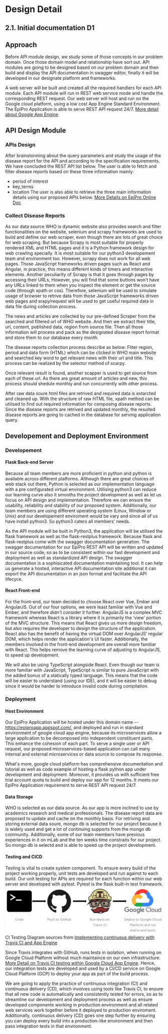 # Design Detail
## 2.1. Initial	documentation D1
## Approach
[//]: # (Describe	how	you	intend	to	develop	the	API	module and	provide	the	ability to	run	it	in	Web	service	mode)
Before API module design, we study some of those concepts in our problem domain. Once those domain model and relationship have sort out. API modules are going to be designed based on our problem domain and then build and display the API documentation in swagger editor, finally it will be developed in our designate platform and frameworks.

A web server will be built and created all the required handlers for each API module. Each API module will run in REST web service mode and handle the corresponding REST request. Our web server will host and run on the Google cloud platform, using a low cost App Engine Standard Environment. The EpiPro Application is able to serve REST API request 24/7. [More detail about Google App Engine](https://cloud.google.com/appengine/docs/).

## API Design Module
[//]: # (Discuss	your	current	thinking	about	how	parameters can	be	passed	to	your module	and	how	results	are	collected.	Show	an	example	of	a	possible interaction .e.g.- sample	HTTP	calls	with	URL	and	parameters)
### APIs Design
After brainstorming about the query parameters and study the usage of the disease report for the API and according to the specification requirements. We have concluded the REST API list below. The user is able to fetch and filter disease reports based on these three  information mainly:
- period of interest
- key_terms
- location
The user is also able to retrieve the three main information details using our proposed APIs below.
[More Details on EpiPro Online Doc](https://epiproapp.appspot.com/api/v1/doc/)

### Collect Disease Reports
As our data source WHO is dynamic website also provides search and filter functionalities on the website, selenium and scrapy frameworks are used to build and define our web scraper, even though there are lots of great choice for web scraping. But because Scrapy is most suitable for properly rendered XML and HTML pages and it is a Python framework design for web crawling specially. It is most suitable for our python3 developement team and environment too. However, scrapy does not work for all web pages. Those JavaScript frameworks driven pages such as React and Angular, in practice, this means different kinds of timers and interactive elements. Another peculiarity of Scrapy is that it goes through pages by accessing their URLs, However, you will find that some buttons won’t have any URLs linked to them when you inspect the element or get the source code (through xpath or css). Therefore, selenium will be used to simulate usage of browser to retrive data from those JavaScript frameworks driven web pages and srapy/request will be used to get useful required data in data file during collection process.

The news and articles are collected by our pre-defined Scraper from the searched and filtered url of WHO website. And then we extract their title, url, content, published data, region from source file. Then all those information will process and pack as the designated disease report format and store them to our database every month.

The disease reports collection process describe as below:
Fliter region, period and data form (HTML) which can be clicked in WHO main website and searched key word to get relevant news with their url and title. This process can be realized by the selector method of scarpy. 

Once relevant result is found, another scapper is used to get source from each of these url. As there are great amount of articles and new, this process should shedule monthly and run concurrently with other process.

After raw data soure html files are retrived and required data is extarcted and cleaned up. With the structure of raw HTML file, xpath method can be utilised to find out required information for composing disease reports. Since the disease reports are retrived and updated monthly, the resulted disease reports are going to cached in the database for serving application query.  

## Developement and Deployment Environment
### Developement
#### Flask Back-end Server
Because all team members are more proficient in python and python is available across different platforms. Although there are great choices of web stack out there, Python is selected as our implementation language with a pre configurated virtual environment. Utilising python3 can reduce our learning curve also it smooths the project development as well as let us focus on API design and implementation. Therefore we can ensure the usability, reliability and stability of our proposed system. Additionally, our team members are using different operating system (Linux, Window or Unix) and our developement enviroment would be vary and since all of us have install python3. So python3 caters all members' needs.

As the API module will be built in Python3, the application will be utilised the flask framework as well as the flask-restplus framework. Because flask and flask-restplus come with the swagger documentation generation. The swagger documentation for our EpiPro REST API will be written and updated in our source code, so as to be consistent within our fast development and deployment as well as standardized API design. The swagger documentation is a sophisicated documentation maintaining tool. It can help us generate a hosted, interactive API documentation site additional it can export the API documentation in an json format and facilitate the API lifecyce.

#### React Front-end
For the front-end, our team decided to choose React over Vue, Ember and AngularJS. Out of our four options, we were least familiar with Vue and Ember, and therefore didn't consider it further. AngularJS is a complex MVC framework whereas React is a library where it is primarily the ‘view’ portion of the MVC structure. This means that React gives us more design freedom, but also requires the developer to design the structure of the application. React also has the benefit of having the virtual DOM over AngularJS’ regular DOM, which helps render the application's UI faster. Additionally, the members involved in the front-end development are overall more familiar with React. This helps remove the learning curve of adjusting to AngularJS, to speed up development.

We will also be using TypeScript alongside React. Even though our team is more familiar with JavaScript, TypeScript is similar to pure JavaScript with the added bonus of a statically typed language. This means that the code will be easier to understand (using our IDE), and it will be easier to debug since it would be harder to introduce invalid code during compilation. 


### Deployment
#### Host Environment
Our EpiPro Application will be hosted under this domain name -- https://epiproapp.appspot.com/, and deployed and run in standard environment of google cloud app engine, because its microservices allow a large application to be decomposed into independent constituent parts. This enhance the cohesion of each part. To serve a single user or API request, our proposed microservices-based application can call many internal and external microservices or data source to compose its response.

What's more, google cloud platform has comprehensive documentation and tutorial as well as code example of hosting a flask python app under development and deployment. Moreover, it provides us with sufficient free trial account quota to build and deploy our app for 12 months. It meets our EpiPro Application requirement to serve REST API request 24/7.

#### Data Storage
WHO is selected as our data source. As our app is more inclined to use by academics research and medical professionals. The disease report data are proposed to update and cache on the monthly basis. For retriving and storing external data soure, mongo db is selected for our project because it is widely used and get a lot of continuing supports from the mongo db community. Additionally, some of our team members have previous experiences in it on mLab and the ten weeks time constraits for our project. So mongo db is selectd and is able to speed up the project development.

#### Testing and CICD

Testing is vital to create system component. To ensure every build of the project working properly, unit tests are developed and run against to each build. Our unit testing for APIs are required for each function within our web server and developed with pytest. Pytest is the flask built-in test framework. 
![CI Testing Diagram](continuous-delivery-with-travis-ci-1architecture.png "CI Testing") CI Testing Diagram sources from [Implementing continuous delivery with Travis CI and App Engine](https://cloud.google.com/solutions/continuous-delivery-with-travis-ci)


Since Travis integrates with GitHub, runs tests in isolation, when running on Google Cloud Platform without much maintaince on our own infrastructure.
[More Detail on Travis CI testing within Google Cloud App Engine](https://cloud.google.com/solutions/continuous-delivery-with-travis-ci). Hence, our integration tests are developed and used by a CI/CD service on Google Cloud Platform (GCP) to deploy your app as part of the build process.

We are going to apply the practice of continuous integration (CI) and continuous delivery (CD), which involves using tools like Travis CI, to ensure that all new code is automatically and consistently tested for errors, so as to streamline our development and deployment process as well as ensure developed components working in production environment and all related web services work together before it deployed to production enviroment. Additionally, continuous delivery (CD) goes one step further by ensuring you can deploy every build into a production-like environment and then pass integration tests in that environment. 
